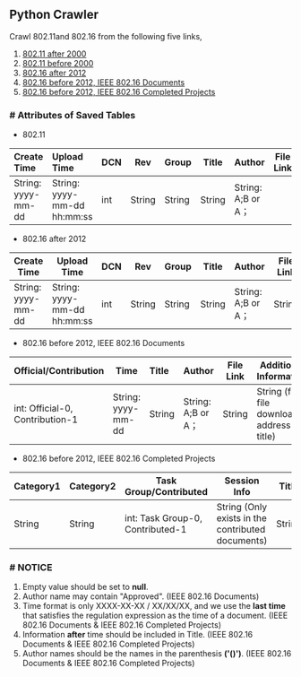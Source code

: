 ## Python Crawler

Crawl 802.11and 802.16 from the following five links,

1. [802.11 after 2000](https://mentor.ieee.org/802.11/documents)
2. [802.11 before 2000](http://grouper.ieee.org/groups/802/11/Documents/DocumentArchives/)
3. [802.16 after 2012](https://mentor.ieee.org/802.16/documents)
4. [802.16 before 2012, IEEE 802.16 Documents](http://www.ieee802.org/16/docs/index.html#contrib)
5. [802.16 before 2012, IEEE 802.16 Completed Projects](http://www.ieee802.org/16/tgs.html)



### \# Attributes of Saved Tables 

- 802.11

| Create Time        | Upload Time                 | DCN  | Rev    | Group  | Title  | Author             | File Link | Additional File Link |
| :----------------- | :-------------------------- | :--- | ------ | ------ | ------ | ------------------ | --------- | -------------------- |
| String: yyyy-mm-dd | String: yyyy-mm-dd hh:mm:ss | int  | String | String | String | String: A;B or A； |           | DOC ONLY             |

- 802.16 after 2012

| Create Time        | Upload Time                 | DCN  | Rev    | Group  | Title  | Author             | File Link |
| ------------------ | --------------------------- | ---- | ------ | ------ | ------ | ------------------ | --------- |
| String: yyyy-mm-dd | String: yyyy-mm-dd hh:mm:ss | int  | String | String | String | String: A;B or A； | String    |

- 802.16 before 2012, IEEE 802.16 Documents

| Official/Contribution           | Time               | Title  | Author             | File Link | Additional Information                       |
| ------------------------------- | ------------------ | :----- | ------------------ | --------- | -------------------------------------------- |
| int: Official-0, Contribution-1 | String: yyyy-mm-dd | String | String: A;B or A； | String    | String (from file download address to title) |

- 802.16 before 2012, IEEE 802.16 Completed Projects

| Category1 | Category2 | Task Group/Contributed           | Session Info                                      | Title  | Author             | Time               | File Link |
| --------- | --------- | -------------------------------- | ------------------------------------------------- | ------ | ------------------ | ------------------ | --------- |
| String    | String    | int: Task Group-0, Contributed-1 | String (Only exists in the contributed documents) | String | String: A;B or A； | String: yyyy-mm-dd | String    |



### \# NOTICE

1. Empty value should be set to **null**.
2. Author name may contain "Approved". (IEEE 802.16 Documents)
3. Time format is only XXXX-XX-XX  /  XX/XX/XX, and we use the **last time** that satisfies the regulation expression as the time of a document. (IEEE 802.16 Documents & IEEE 802.16 Completed Projects)
4. Information **after** time should be included in Title.  (IEEE 802.16 Documents & IEEE 802.16 Completed Projects)
5. Author names should be the names in the parenthesis **('()')**.  (IEEE 802.16 Documents & IEEE 802.16 Completed Projects)